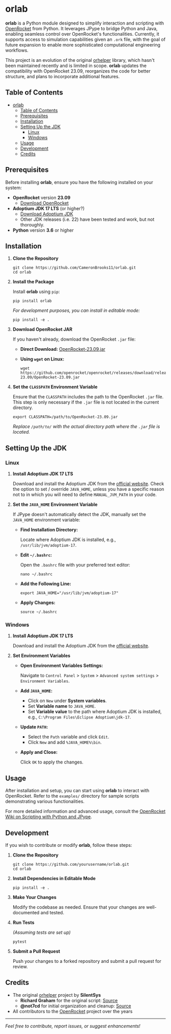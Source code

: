 # orlab

**orlab** is a Python module designed to simplify interaction and scripting with [OpenRocket](https://openrocket.info/) from Python. It leverages JPype to bridge Python and Java, enabling seamless control over OpenRocket's functionalities. Currently, it supports access to simulation capabilities given an `.ork` file, with the goal of future expansion to enable more sophisticated computational engineering workflows.

This project is an evolution of the original [orhelper](https://github.com/SilentSys/orhelper) library, which hasn't been maintained recently and is limited in scope. **orlab** updates the compatibility with OpenRocket 23.09, reorganizes the code for better structure, and plans to incorporate additional features.

## Table of Contents

- [orlab](#orlab)
  - [Table of Contents](#table-of-contents)
  - [Prerequisites](#prerequisites)
  - [Installation](#installation)
  - [Setting Up the JDK](#setting-up-the-jdk)
    - [Linux](#linux)
    - [Windows](#windows)
  - [Usage](#usage)
  - [Development](#development)
  - [Credits](#credits)

## Prerequisites

Before installing **orlab**, ensure you have the following installed on your system:

- **OpenRocket** version **23.09**
  - [Download OpenRocket](https://github.com/openrocket/openrocket/releases/download/release-23.09/OpenRocket-23.09.jar)
- **Adoptium JDK 17 LTS** (or higher?)
  - [Download Adoptium JDK](https://adoptium.net/)
  - Other JDK releases (i.e. 22) have been tested and work, but not thoroughly.
- **Python** version **3.6** or higher

## Installation

1. **Clone the Repository**

   ```
   git clone https://github.com/CameronBrooks11/orlab.git
   cd orlab
   ```

2. **Install the Package**

   Install **orlab** using `pip`:

   ```
   pip install orlab
   ```

   _For development purposes, you can install in editable mode:_

   ```
   pip install -e .
   ```

3. **Download OpenRocket JAR**

   If you haven't already, download the OpenRocket `.jar` file:

   - **Direct Download:** [OpenRocket-23.09.jar](https://github.com/openrocket/openrocket/releases/download/release-23.09/OpenRocket-23.09.jar)

   - **Using `wget` on Linux:**

     ```
     wget https://github.com/openrocket/openrocket/releases/download/release-23.09/OpenRocket-23.09.jar
     ```

4. **Set the `CLASSPATH` Environment Variable**

   Ensure that the `CLASSPATH` includes the path to the OpenRocket `.jar` file. This step is only necessary if the `.jar` file is not located in the current directory.

   ```
   export CLASSPATH=/path/to/OpenRocket-23.09.jar
   ```

   _Replace `/path/to/` with the actual directory path where the `.jar` file is located._

## Setting Up the JDK

### Linux

1. **Install Adoptium JDK 17 LTS**

   Download and install the Adoptium JDK from the [official website](https://adoptium.net/). Check the option to set / override `JAVA_HOME`, unless you have a specific reason not to in which you will need to define `MANUAL_JVM_PATH` in your code.

2. **Set the `JAVA_HOME` Environment Variable**

   If JPype doesn't automatically detect the JDK, manually set the `JAVA_HOME` environment variable:

   - **Find Installation Directory:**

     Locate where Adoptium JDK is installed, e.g., `/usr/lib/jvm/adoptium-17`.

   - **Edit `~/.bashrc`:**

     Open the `.bashrc` file with your preferred text editor:

     ```
     nano ~/.bashrc
     ```

   - **Add the Following Line:**

     ```
     export JAVA_HOME="/usr/lib/jvm/adoptium-17"
     ```

   - **Apply Changes:**

     ```
     source ~/.bashrc
     ```

### Windows

1. **Install Adoptium JDK 17 LTS**

   Download and install the Adoptium JDK from the [official website](https://adoptium.net/).

2. **Set Environment Variables**

   - **Open Environment Variables Settings:**

     Navigate to `Control Panel` > `System` > `Advanced system settings` > `Environment Variables`.

   - **Add `JAVA_HOME`:**

     - Click on `New` under **System variables**.
     - Set **Variable name** to `JAVA_HOME`.
     - Set **Variable value** to the path where Adoptium JDK is installed, e.g., `C:\Program Files\Eclipse Adoptium\jdk-17`.

   - **Update `PATH`:**

     - Select the `Path` variable and click `Edit`.
     - Click `New` and add `%JAVA_HOME%\bin`.

   - **Apply and Close:**

     Click `OK` to apply the changes.

## Usage

After installation and setup, you can start using **orlab** to interact with OpenRocket. Refer to the `examples/` directory for sample scripts demonstrating various functionalities.

For more detailed information and advanced usage, consult the [OpenRocket Wiki on Scripting with Python and JPype](https://github.com/openrocket/openrocket/wiki/Scripting-with-Python-and-JPype).

## Development

If you wish to contribute or modify **orlab**, follow these steps:

1. **Clone the Repository**

   ```
   git clone https://github.com/yourusername/orlab.git
   cd orlab
   ```

2. **Install Dependencies in Editable Mode**

   ```
   pip install -e .
   ```

3. **Make Your Changes**

   Modify the codebase as needed. Ensure that your changes are well-documented and tested.

4. **Run Tests**

   _(Assuming tests are set up)_

   ```
   pytest
   ```

5. **Submit a Pull Request**

   Push your changes to a forked repository and submit a pull request for review.

## Credits

- The original [orhelper](https://github.com/SilentSys/orhelper) project by **SilentSys**
  - **Richard Graham** for the original script: [Source](https://sourceforge.net/p/openrocket/mailman/openrocket-devel/thread/4F17AA0C.1040002@rdg.cc/)
  - **@not7cd** for initial organization and cleanup: [Source](https://github.com/not7cd/orhelper)
- All contributors to the [OpenRocket](https://openrocket.info/) project over the years

---

_Feel free to contribute, report issues, or suggest enhancements!_
